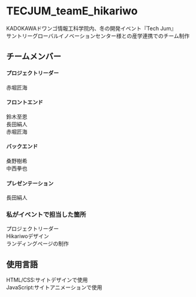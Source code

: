 # TECJUM_teamE_hikariwo
KADOKAWAドワンゴ情報工科学院内、冬の開発イベント『Tech Jum』<br>
サントリーグローバルイノベーションセンター様との産学連携でのチーム制作

## チームメンバー
  #### プロジェクトリーダー
  赤堀匠海　<br>

  #### フロントエンド
  鈴木至恩　<br>
  長田絹人　<br>
  赤堀匠海　<br>

  #### バックエンド
  桑野樹希　<br>
  中西拳也　<br>

  #### プレゼンテーション
  長田絹人　<br>

  
    

### 私がイベントで担当した箇所
  プロジェクトリーダー <br>
  Hikariwoデザイン <br>
  ランディングページの制作 <br>

## 使用言語
  HTML/CSS:サイトデザインで使用
  <br>
  JavaScript:サイトアニメーションで使用
